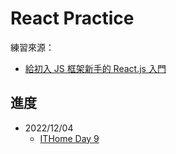 # React Practice  
練習來源：
- [給初入 JS 框架新手的 React.js 入門](https://ithelp.ithome.com.tw/users/20116826/ironman/2278)

## 進度
- 2022/12/04
    - [ITHome Day 9](https://ithelp.ithome.com.tw/articles/10243347)